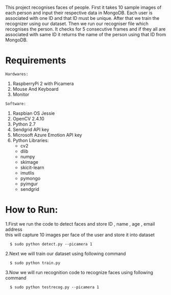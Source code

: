 This project recognises faces of people. First it takes 10 sample images of each person and input their respective data in MongoDB. Each user is associated with one ID and that ID must be unique. After that we train the recognizer using our dataset. Then we run our recogniser file which recognises the person. It checks for 5 consecutive frames and if they all are associated with same ID it returns the name of the person using that ID from MongoDB.


# Requirements

`Hardwares:`
1. RaspberryPi 2 with Picamera                                                                                               
2. Mouse And Keyboard                                                                                                        
3. Monitor 

`Software:`                                                                                                                  
1. Raspbian OS Jessie                                                                                                        
2. OpenCV 2.4.10                                                                                                             
3. Python 2.7                                                                                                                
4. Sendgrid API key                                                                                                          
5. Microsoft Azure Emotion API key                                                                                           
6.  Python Libraries:                                                                                                        
    - cv2                                                                                                                     
    - dlib                                                                                                                    
    - numpy                                                                                                                   
    - skimage                                                                                                                 
    - skicit-learn                                                                                                             
    - imutlis                                                                                                                 
    - pymongo                                                                                                      
    - pyimgur                                                                                                                 
    - sendgrid                                                                                                                
# How to Run:                                                                                                                   

1.First we run the code to detect faces and store ID , name , age , email address                                               
  this will capture 10 images per face of the user and store it into dataset
  ```
    $ sudo python detect.py --picamera 1   
  ```
   
2.Next we will train our dataset using following command   
```
  $ sudo python train.py              
  ```
                                                                                                                               
3.Now we will run recognition code to recognize faces using following command             
```
  $ sudo python testrecog.py --picamera 1                                                                                       
```

